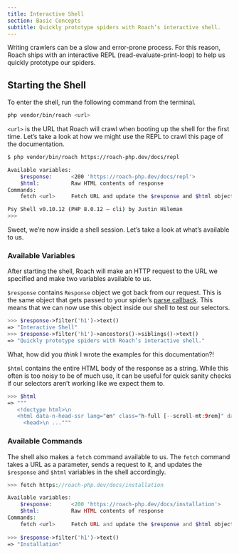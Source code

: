 ```yaml
---
title: Interactive Shell
section: Basic Concepts
subtitle: Quickly prototype spiders with Roach’s interactive shell.
---
```


Writing crawlers can be a slow and error-prone process. For this reason, Roach ships with an interactive REPL (read-evaluate-print-loop) to help us quickly prototype our spiders.

## Starting the Shell

To enter the shell, run the following command from the terminal.

<CodeBlock>

```bash
php vendor/bin/roach <url>
```

</CodeBlock>

`<url>` is the URL that Roach will crawl when booting up the shell for the first time. Let’s take a look at how we might use the REPL to crawl this page of the documentation.

<CodeBlock>

```bash
$ php vendor/bin/roach https://roach-php.dev/docs/repl

Available variables:
    $response:      <200 'https://roach-php.dev/docs/repl'>
    $html:          Raw HTML contents of response
Commands:
    fetch <url>     Fetch URL and update the $response and $html objects

Psy Shell v0.10.12 (PHP 8.0.12 — cli) by Justin Hileman
>>>
```

</CodeBlock>

Sweet, we’re now inside a shell session. Let’s take a look at what’s available to us.

### Available Variables

After starting the shell, Roach will make an HTTP request to the URL we specified and make two variables available to us.

`$response` contains  `Response` object we got back from our request. This is the same object that gets passed to your spider’s [parse callback](/docs/processing-responses). This means that we can now use this object inside our shell to test our selectors.

<CodeExample>

```php
>>> $response->filter('h1')->text()
=> "Interactive Shell"
>>> $response->filter('h1')->ancestors()->siblings()->text()
=> "Quickly prototype spiders with Roach’s interactive shell."
```

</CodeExample>

What, how did you _think_ I wrote the examples for this documentation?!

`$html` contains the entire HTML body of the response as a string. While this often is too noisy to be of much use, it can be useful for quick sanity checks if our selectors aren’t working like we expect them to.

<CodeExample>

```php
>>> $html
=> """
   <!doctype html>\n
   <html data-n-head-ssr lang="en" class="h-full [--scroll-mt:9rem]" data-n-head="%7B%22lang%22:%7B%22ssr%22:%22en%22%7D,%22class%22:%7B%22ssr%22:%22h-full%20%5B--scroll-mt:9rem%5D%22%7D%7D">\n
     <head>\n ..."""
```

</CodeExample>

### Available Commands

The shell also makes a `fetch` command available to us. The `fetch` command takes a URL as a parameter, sends a request to it, and updates the `$response` and `$html` variables in the shell accordingly.

```php
>>> fetch https://roach-php.dev/docs/installation

Available variables:
    $response:      <200 'https://roach-php.dev/docs/installation'>
    $html:          Raw HTML contents of response
Commands:
    fetch <url>     Fetch URL and update the $response and $html objects
        
>>> $response->filter('h1')->text()
=> "Installation"
```

